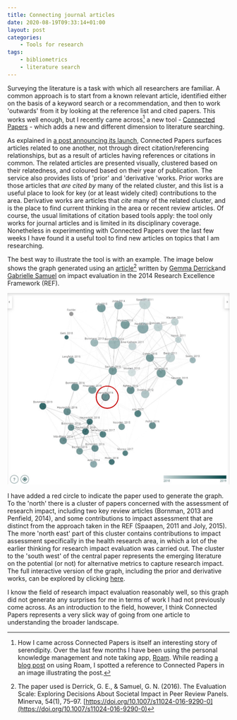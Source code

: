 ```yaml
---
title: Connecting journal articles
date: 2020-08-19T09:33:14+01:00
layout: post
categories:
    - Tools for research
tags:
    - bibliometrics
    - literature search
---
```


Surveying the literature is a task with which all researchers are familiar.
A common approach is to start from a known relevant article,
identified either on the basis of a keyword search or a recommendation,
and then to work 'outwards' from it by looking at the reference list and cited papers.
This works well enough, but I recently came across[^discovery] a new tool - [Connected Papers](https://www.connectedpapers.com/) - which adds a new and different dimension to literature searching.

As explained in [a post announcing its launch](https://medium.com/connectedpapers/announcing-connected-papers-a-visual-tool-for-researchers-to-find-and-explore-academic-papers-89146a54c7d4),
Connected Papers surfaces articles related to one another,
not through direct citation/referencing relationships,
but as a result of articles having references or citations in common.
The related articles are presented visually,
clustered based on their relatedness,
and coloured based on their year of publication.
The service also provides lists of 'prior' and 'derivative 'works.
Prior works are those articles that _are cited by_ many of the related cluster,
and this list is a useful place to look for key (or at least widely cited) contributions to the area.
Derivative works are articles that _cite_ many of the related cluster,
and is the place to find current thinking in the area or recent review articles.
Of course, the usual limitations of citation based tools apply:
the tool only works for journal articles and is limited in its disciplinary coverage.
Nonetheless in experimenting with Connected Papers over the last few weeks I have found it a useful tool to find new articles on topics that I am researching.

The best way to illustrate the tool is with an example.
The image below shows the graph generated using an [article](https://doi.org/10.1007/s11024-016-9290-0)[^full ref] written by [Gemma Derrick](https://www.lancaster.ac.uk/educational-research/people/gemma-derrick)and [Gabrielle Samuel](https://www.kcl.ac.uk/people/gabrielle-samuel) on impact evaluation in the 2014 Research Excellence Framework (REF).

![Example connected papers output](/images/connected-papers-example.jpg "Example connected papers output")

I have added a red circle to indicate the paper used to generate the graph.
To the 'north' there is a cluster of papers concerned with the assessment of research impact,
including two key review articles (Bornman, 2013 and Penfield, 2014),
and some contributions to impact assessment that are distinct from the approach taken in the REF (Spaapen, 2011 and Joly, 2015).
The more 'north east' part of this cluster contains contributions to impact assessment specifically in the health research area,
in which a lot of the earlier thinking for research impact evaluation was carried out.
The cluster to the 'south west' of the central paper represents the emerging literature on the potential (or not) for alternative metrics to capture research impact.
The full interactive version of the graph,
including the prior and derivative works,
can be explored by clicking [here](https://www.connectedpapers.com/main/920a85d802ad2b25ce2e06110d7ff59e1d853259/The-Evaluation-Scale-Exploring-Decisions-About-Societal-Impact-in-Peer-Review-Panels/graph).

I know the field of research impact evaluation reasonably well,
so this graph did not generate any surprises for me in terms of work I had not previously come across.
As an introduction to the field, however,
I think Connected Papers represents a very slick way of going from one article to understanding the broader landscape.

[^discovery]: How I came across Connected Papers is itself an interesting story of serendipity. Over the last few months I have been using the personal knowledge management and note taking app, [Roam](https://roamresearch.com). While reading [a blog post](https://www.roambrain.com/roaming-in-the-past/) on using Roam, I spotted a reference to Connected Papers in an image illustrating the post.
[^full ref]: The paper used is Derrick, G. E., & Samuel, G. N. (2016). The Evaluation Scale: Exploring Decisions About Societal Impact in Peer Review Panels. Minerva, 54(1), 75–97. [https://doi.org/10.1007/s11024-016-9290-0](https://doi.org/10.1007/s11024-016-9290-0)